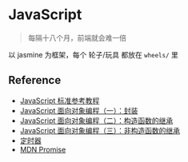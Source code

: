 JavaScript
===

> 每隔十八个月，前端就会难一倍

以 jasmine 为框架，每个 轮子/玩具 都放在 `wheels/` 里


## Reference
- [JavaScript 标准参考教程](http://javascript.ruanyifeng.com/)
- [JavaScript 面向对象编程（一）：封装](http://www.ruanyifeng.com/blog/2010/05/object-oriented_javascript_encapsulation.html)
- [JavaScript 面向对象编程（二）：构造函数的继承](http://www.ruanyifeng.com/blog/2010/05/object-oriented_javascript_inheritance.html)
- [JavaScript 面向对象编程（三）：非构造函数的继承](http://www.ruanyifeng.com/blog/2010/05/object-oriented_javascript_inheritance_continued.html)
- [定时器](http://javascript.ruanyifeng.com/bom/timer.html)
- [MDN Promise](https://developer.mozilla.org/en-US/docs/Web/JavaScript/Reference/Global_Objects/Promise)

